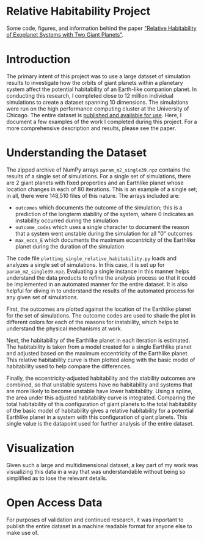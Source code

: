 # Relative Habitability Project
Some code, figures, and information behind the paper ["Relative Habitability of Exoplanet Systems with Two Giant Planets"](https://ui.adsabs.harvard.edu/abs/2022MNRAS.514.4765B/abstract).

# Introduction

The primary intent of this project was to use a large dataset of simulation results to investigate how the orbits of giant planets within a planetary system affect the potential habitability of an Earth-like companion planet. In conducting this research, I completed close to 12 million individual simulations to create a dataset spanning 10 dimensions. The simulations were run on the high performance computing cluster at the University of Chicago. The entire dataset is [published and available for use](https://zenodo.org/record/6324216#.ZF27pXbMJPY). Here, I document a few examples of the work I completed during this project. For a more comprehensive description and results, please see the paper.

# Understanding the Dataset

The zipped archive of NumPy arrays `param_m2_single39.npz` contains the results of a single set of simulations. For a single set of simulations, there are 2 giant planets with fixed properties and an Earthlike planet whose location changes in each of 80 iterations. This is an example of a single set; in all, there were 148,510 files of this nature. The arrays included are:
- `outcomes` which documents the outcome of the simulation; this is a prediction of the longterm stability of the system, where 0 indicates an instability occurred during the simulation
- `outcome_codes` which uses a single character to document the reason that a system went unstable during the simulation for all "0" outcomes
- `max_eccs_E` which documents the maximum eccentricity of the Earthlike planet during the duration of the simulation

The code file `plotting_single_relative_habitability.py` loads and analyzes a single set of simulations. In this case, it is set up for `param_m2_single39.npz`. Evaluating a single instance in this manner helps understand the data products to refine the analysis process so that it could be implemented in an automated manner for the entire dataset. It is also helpful for diving in to understand the results of the automated process for any given set of simulations.

First, the outcomes are plotted against the location of the Earthlike planet for the set of simulations. The outcome codes are used to shade the plot in different colors for each of the reasons for instability, which helps to understand the physical mechanisms at work.

Next, the habitability of the Earthlike planet in each iteration is estimated. The habitability is taken from a model created for a single Earthlike planet and adjusted based on the maximum eccentricity of the Earthlike planet. This relative habitability curve is then plotted along with the basic model of habitability used to help compare the differences.

Finally, the eccentricity-adjusted habitability and the stability outcomes are combined, so that unstable systems have no habitability and systems that are more likely to become unstable have lower habitability. Using a spline, the area under this adjusted habitability curve is integrated. Comparing the total habitability of this configuration of giant planets to the total habitability of the basic model of habitability gives a relative habitability for a potential Earthlike planet in a system with this configuration of giant planets. This single value is the datapoint used for further analysis of the entire dataset.

# Visualization

Given such a large and multidimensional dataset, a key part of my work was visualizing this data in a way that was understandable without being so simplified as to lose the relevant details.

# Open Access Data

For purposes of validation and continued research, it was important to publish the entire dataset in a machine readable format for anyone else to make use of.
